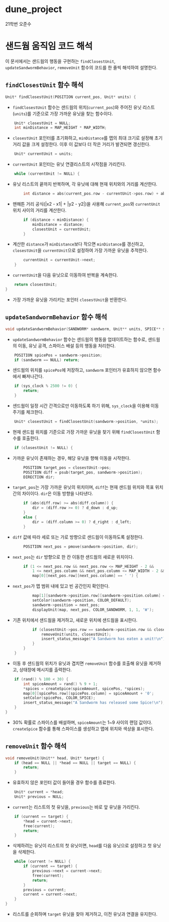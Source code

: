 # dune_project

21학번 오준수


# 샌드웜 움직임 코드 해석

이 문서에서는 샌드웜의 행동을 구현하는 `findClosestUnit`, `updateSandwormBehavior`, `removeUnit` 함수의 코드를 한 줄씩 해석하여 설명한다.

## `findClosestUnit` 함수 해석

```c
Unit* findClosestUnit(POSITION current_pos, Unit* units) {
```
- `findClosestUnit` 함수는 샌드웜의 위치(`current_pos`)와 주어진 유닛 리스트(`units`)를 기준으로 가장 가까운 유닛을 찾는 함수이다.

```c
    Unit* closestUnit = NULL;
    int minDistance = MAP_HEIGHT * MAP_WIDTH;
```
- `closestUnit` 포인터를 초기화하고, `minDistance`를 맵의 최대 크기로 설정해 초기 거리 값을 크게 설정한다. 이후 이 값보다 더 작은 거리가 발견되면 갱신한다.

```c
    Unit* currentUnit = units;
```
- `currentUnit` 포인터는 유닛 연결리스트의 시작점을 가리킨다.

```c
    while (currentUnit != NULL) {
```
- 유닛 리스트의 끝까지 반복하며, 각 유닛에 대해 현재 위치와의 거리를 계산한다.

```c
        int distance = abs(current_pos.row - currentUnit->pos.row) + abs(current_pos.column - currentUnit->pos.column);
```
- 맨해튼 거리 공식(|x2 - x1| + |y2 - y2|)을 사용해 `current_pos`와 `currentUnit` 위치 사이의 거리를 계산한다.

```c
        if (distance < minDistance) {
            minDistance = distance;
            closestUnit = currentUnit;
        }
```
- 계산한 `distance`가 `minDistance`보다 작으면 `minDistance`를 갱신하고, `closestUnit`을 `currentUnit`으로 설정하여 가장 가까운 유닛을 추적한다.

```c
        currentUnit = currentUnit->next;
    }
```
- `currentUnit`을 다음 유닛으로 이동하여 반복을 계속한다.

```c
    return closestUnit;
}
```
- 가장 가까운 유닛을 가리키는 포인터 `closestUnit`을 반환한다.

## `updateSandwormBehavior` 함수 해석

```c
void updateSandwormBehavior(SANDWORM* sandworm, Unit** units, SPICE** spices, BUILDING* buildings) {
```
- `updateSandwormBehavior` 함수는 샌드웜의 행동을 업데이트하는 함수로, 샌드웜의 이동, 유닛 공격, 스파이스 배설 등의 행동을 처리한다.

```c
    POSITION spicePos = sandworm->position;
    if (sandworm == NULL) return;
```
- 샌드웜의 위치를 `spicePos`에 저장하고, `sandworm` 포인터가 유효하지 않으면 함수에서 빠져나간다.

```c
    if (sys_clock % 2500 != 0) {
        return;
    }
```
- 샌드웜이 일정 시간 간격으로만 이동하도록 하기 위해, `sys_clock`을 이용해 이동 주기를 체크한다.

```c
    Unit* closestUnit = findClosestUnit(sandworm->position, *units);
```
- 현재 샌드웜 위치를 기준으로 가장 가까운 유닛을 찾기 위해 `findClosestUnit` 함수를 호출한다.

```c
    if (closestUnit != NULL) {
```
- 가까운 유닛이 존재하는 경우, 해당 유닛을 향해 이동을 시작한다.

```c
        POSITION target_pos = closestUnit->pos;
        POSITION diff = psub(target_pos, sandworm->position);
        DIRECTION dir;
```
- `target_pos`는 가장 가까운 유닛의 위치이며, `diff`는 현재 샌드웜 위치와 목표 위치 간의 차이이다. `dir`은 이동 방향을 나타낸다.

```c
        if (abs(diff.row) >= abs(diff.column)) {
            dir = (diff.row >= 0) ? d_down : d_up;
        }
        else {
            dir = (diff.column >= 0) ? d_right : d_left;
        }
```
- `diff` 값에 따라 세로 또는 가로 방향으로 샌드웜이 이동하도록 설정한다.

```c
        POSITION next_pos = pmove(sandworm->position, dir);
```
- `next_pos`는 `dir` 방향으로 한 칸 이동한 샌드웜의 새로운 위치이다.

```c
        if (1 <= next_pos.row && next_pos.row <= MAP_HEIGHT - 2 &&
            1 <= next_pos.column && next_pos.column <= MAP_WIDTH - 2 &&
            map[0][next_pos.row][next_pos.column] == ' ') {
```
- `next_pos`가 맵 범위 내에 있고 빈 공간인지 확인한다.

```c
            map[1][sandworm->position.row][sandworm->position.column] = -1;
            setColor(sandworm->position, COLOR_DEFAULT);
            sandworm->position = next_pos;
            displayUnit(map, next_pos, COLOR_SANDWORM, 1, 1, 'W');
```
- 기존 위치에서 샌드웜을 제거하고, 새로운 위치에 샌드웜을 표시한다.

```c
            if (closestUnit->pos.row == sandworm->position.row && closestUnit->pos.column == sandworm->position.column) {
                removeUnit(units, closestUnit);
                insert_status_message("A Sandworm has eaten a unit!\n");
            }
        }
    }
```
- 이동 후 샌드웜의 위치가 유닛과 겹치면 `removeUnit` 함수를 호출해 유닛을 제거하고, 상태창에 메시지를 출력한다.

```c
    if (rand() % 100 < 30) {
        int spiceAmount = rand() % 9 + 1;
        *spices = createSpice(spiceAmount, spicePos, *spices);
        map[0][spicePos.row][spicePos.column] = spiceAmount + '0';
        setColor(spicePos, COLOR_SPICE);
        insert_status_message("A Sandworm has released some Spice!\n");
    }
}
```
- 30% 확률로 스파이스를 배설하며, `spiceAmount`는 1~9 사이의 랜덤 값이다. `createSpice` 함수를 통해 스파이스를 생성하고 맵에 위치와 색상을 표시한다.

## `removeUnit` 함수 해석

```c
void removeUnit(Unit** head, Unit* target) {
    if (head == NULL || *head == NULL || target == NULL) {
        return;
    }
```
- 유효하지 않은 포인터 값이 들어올 경우 함수를 종료한다.

```c
    Unit* current = *head;
    Unit* previous = NULL;
```
- `current`는 리스트의 첫 유닛을, `previous`는 바로 앞 유닛을 가리킨다.

```c
    if (current == target) {
        *head = current->next;
        free(current);
        return;
    }
```
- 삭제하려는 유닛이 리스트의 첫 유닛이면, `head`를 다음 유닛으로 설정하고 첫 유닛을 삭제한다.

```c
    while (current != NULL) {
        if (current == target) {
            previous->next = current->next;
            free(current);
            return;
        }
        previous = current;
        current = current->next;
    }
}
```
- 리스트를 순회하며 `target` 유닛을 찾아 제거하고, 이전 유닛과 연결을 유지한다.
